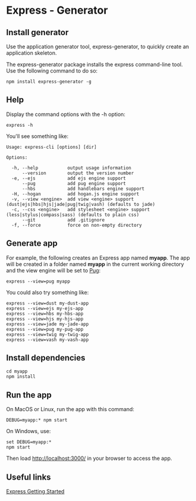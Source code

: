 # Express - Generator #

## Install generator ##

Use the application generator tool, express-generator, to quickly create an application skeleton.

The express-generator package installs the express command-line tool. Use the following command to do so:

    npm install express-generator -g

## Help ##

Display the command options with the -h option:

    express -h

You'll see something like:

    Usage: express-cli [options] [dir]

    Options:

      -h, --help           output usage information
          --version        output the version number
      -e, --ejs            add ejs engine support
          --pug            add pug engine support
          --hbs            add handlebars engine support
      -H, --hogan          add hogan.js engine support
      -v, --view <engine>  add view <engine> support (dust|ejs|hbs|hjs|jade|pug|twig|vash) (defaults to jade)
      -c, --css <engine>   add stylesheet <engine> support (less|stylus|compass|sass) (defaults to plain css)
          --git            add .gitignore
      -f, --force          force on non-empty directory

## Generate app ##

For example, the following creates an Express app named **myapp**. The app will be created in a folder named **myapp** in the current working directory and the view engine will be set to [Pug](https://pugjs.org/):

    express --view=pug myapp

You could also try something like:

    express --view=dust my-dust-app
    express --view=ejs my-ejs-app
    express --view=hbs my-hbs-app
    express --view=hjs my-hjs-app
    express --view=jade my-jade-app
    express --view=pug my-pug-app
    express --view=twig my-twig-app
    express --view=vash my-vash-app

## Install dependencies ##

    cd myapp
    npm install

## Run the app ##

On MacOS or Linux, run the app with this command:

    DEBUG=myapp:* npm start

On Windows, use:

    set DEBUG=myapp:*
    npm start

Then load [http://localhost:3000/](http://localhost:3000/) in your browser to access the app.

## Useful links ##

[Express Getting Started](http://expressjs.com/en/starter/generator.html)
